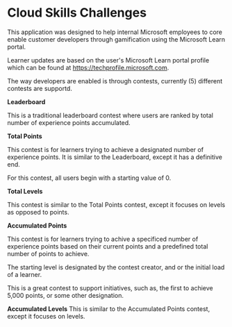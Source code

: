 # Cloud Skills Challenges
This application was designed to help internal Microsoft employees to core enable customer developers through gamification using the Microsoft Learn portal.

Learner updates are based on the user's Microsoft Learn portal profile which can be found at https://techprofile.microsoft.com. 

The way developers are enabled is through contests, currently (5) different contests are supportd.

**Leaderboard**

This is a traditional leaderboard contest where users are ranked by total number of experience points accumulated.

**Total Points**

This contest is for learners trying to achieve a designated number of experience points. It is similar to the Leaderboard, except it has a definitive end. 

For this contest, all users begin with a starting value of 0.

**Total Levels**

This contest is similar to the Total Points contest, except it focuses on levels as opposed to points.

**Accumulated Points**

This contest is for learners trying to achive a specificed number of experience points based on their current points and a predefined total number of points to achieve.

The starting level is designated by the contest creator, and or the initial load of a learner.

This is a great contest to support initiatives, such as, the first to achieve 5,000 points, or some other designation.

**Accumulated Levels**
This is similar to the Accumulated Points contest, except it focuses on levels.



